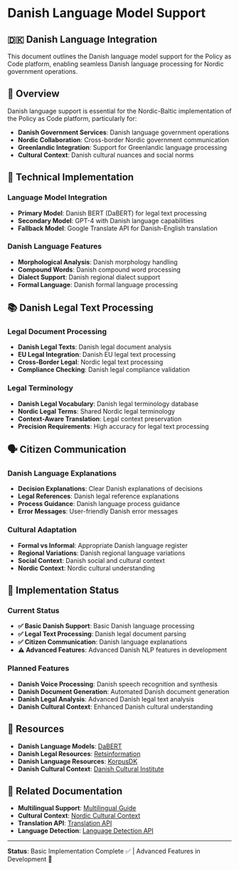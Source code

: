# Danish Language Model Support

## 🇩🇰 **Danish Language Integration**

This document outlines the Danish language model support for the Policy as Code platform, enabling seamless Danish language processing for Nordic government operations.

## 🎯 **Overview**

Danish language support is essential for the Nordic-Baltic implementation of the Policy as Code platform, particularly for:

- **Danish Government Services**: Danish language government operations
- **Nordic Collaboration**: Cross-border Nordic government communication
- **Greenlandic Integration**: Support for Greenlandic language processing
- **Cultural Context**: Danish cultural nuances and social norms

## 🔧 **Technical Implementation**

### **Language Model Integration**
- **Primary Model**: Danish BERT (DaBERT) for legal text processing
- **Secondary Model**: GPT-4 with Danish language capabilities
- **Fallback Model**: Google Translate API for Danish-English translation

### **Danish Language Features**
- **Morphological Analysis**: Danish morphology handling
- **Compound Words**: Danish compound word processing
- **Dialect Support**: Danish regional dialect support
- **Formal Language**: Danish formal language processing

## 📚 **Danish Legal Text Processing**

### **Legal Document Processing**
- **Danish Legal Texts**: Danish legal document analysis
- **EU Legal Integration**: Danish EU legal text processing
- **Cross-Border Legal**: Nordic legal text processing
- **Compliance Checking**: Danish legal compliance validation

### **Legal Terminology**
- **Danish Legal Vocabulary**: Danish legal terminology database
- **Nordic Legal Terms**: Shared Nordic legal terminology
- **Context-Aware Translation**: Legal context preservation
- **Precision Requirements**: High accuracy for legal text processing

## 🗣️ **Citizen Communication**

### **Danish Language Explanations**
- **Decision Explanations**: Clear Danish explanations of decisions
- **Legal References**: Danish legal reference explanations
- **Process Guidance**: Danish language process guidance
- **Error Messages**: User-friendly Danish error messages

### **Cultural Adaptation**
- **Formal vs Informal**: Appropriate Danish language register
- **Regional Variations**: Danish regional language variations
- **Social Context**: Danish social and cultural context
- **Nordic Context**: Nordic cultural understanding

## 🚀 **Implementation Status**

### **Current Status**
- **✅ Basic Danish Support**: Basic Danish language processing
- **✅ Legal Text Processing**: Danish legal document parsing
- **✅ Citizen Communication**: Danish language explanations
- **⚠️ Advanced Features**: Advanced Danish NLP features in development

### **Planned Features**
- **Danish Voice Processing**: Danish speech recognition and synthesis
- **Danish Document Generation**: Automated Danish document generation
- **Danish Legal Analysis**: Advanced Danish legal text analysis
- **Danish Cultural Context**: Enhanced Danish cultural understanding

## 📖 **Resources**

- **Danish Language Models**: [DaBERT](https://huggingface.co/Maltehb/danish-bert-botxo)
- **Danish Legal Resources**: [Retsinformation](https://www.retsinformation.dk/)
- **Danish Language Resources**: [KorpusDK](https://korpus.dsl.dk/)
- **Danish Cultural Context**: [Danish Cultural Institute](https://danishculture.com/)

## 🔗 **Related Documentation**

- **Multilingual Support**: [Multilingual Guide](../nordic-languages.md)
- **Cultural Context**: [Nordic Cultural Context](../cultural/nordic-context.md)
- **Translation API**: [Translation API](../api/translation.md)
- **Language Detection**: [Language Detection API](../api/language-detection.md)

---

**Status**: Basic Implementation Complete ✅ | Advanced Features in Development 🚧

